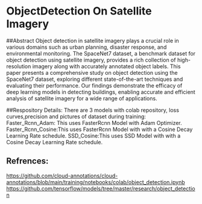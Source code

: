 # ObjectDetection On Satellite Imagery

##Abstract
Object detection in satellite imagery plays a crucial role in various domains such as urban planning, disaster response, and environmental monitoring. The SpaceNet7 dataset, a benchmark dataset for object detection using satellite imagery, provides a rich collection of high-resolution imagery along with accurately annotated object labels. This paper presents a comprehensive study on object detection using the SpaceNet7 dataset, exploring different state-of-the-art techniques and evaluating their performance. Our findings demonstrate the efficacy of deep learning models in detecting buildings, enabling accurate and efficient analysis of satellite imagery for a wide range of applications.

##Respository Details:
There are 3 models with colab repository, loss curves,precision and pictures of dataset during training:
Faster_Rcnn_Adam: This uses FasterRcnn Model with Adam Optimizer.
Faster_Rcnn_Cosine:This uses FasterRcnn Model with with a Cosine Decay Learning Rate schedule.
SSD_Cosine:This uses SSD Model with with a Cosine Decay Learning Rate schedule.


## Refrences:
https://github.com/cloud-annotations/cloud-annotations/blob/main/training/notebooks/colab/object_detection.ipynb
https://github.com/tensorflow/models/tree/master/research/object_detection
